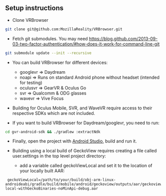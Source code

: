 ## Setup instructions

* Clone VRBrowser
```bash
git clone git@github.com:MozillaReality/VRBrowser.git
```
* Fetch git submodules. You may need https://blog.github.com/2013-09-03-two-factor-authentication/#how-does-it-work-for-command-line-git
```bash
git submodule update --init --recursive
```

* You can build VRBrowser for different devices:
    * googlevr => Daydream
    * noapi => Runs on standard Android phone without headset (intended for testing)
    * oculusvr => GearVR & Oculus Go
    * svr => Qualcomm & ODG glasses
    * wavevr => Vive Focus

* Building for Oculus Mobile, SVR, and WaveVR require access to their respective SDKs which are not included.

* If you want to build VRBrowser for Daydream/googlevr, you need to run:
```bash
cd gvr-android-sdk && ./gradlew :extractNdk
```

* Finally, open the project with [Android Studio](https://developer.android.com/studio/index.html), build and run it.

* Building using a local build of GeckoView requires creating a file called user.settings in the top level project directory:
    * add a variable called geckoViewLocal and set it to the location of your locally built AAR:
```
 geckoViewLocal=/path/to/your/build/obj-arm-linux-androideabi/gradle/build/mobile/android/geckoview/outputs/aar/geckoview-local-withGeckoBinaries-noMinApi-debug.aar
```
